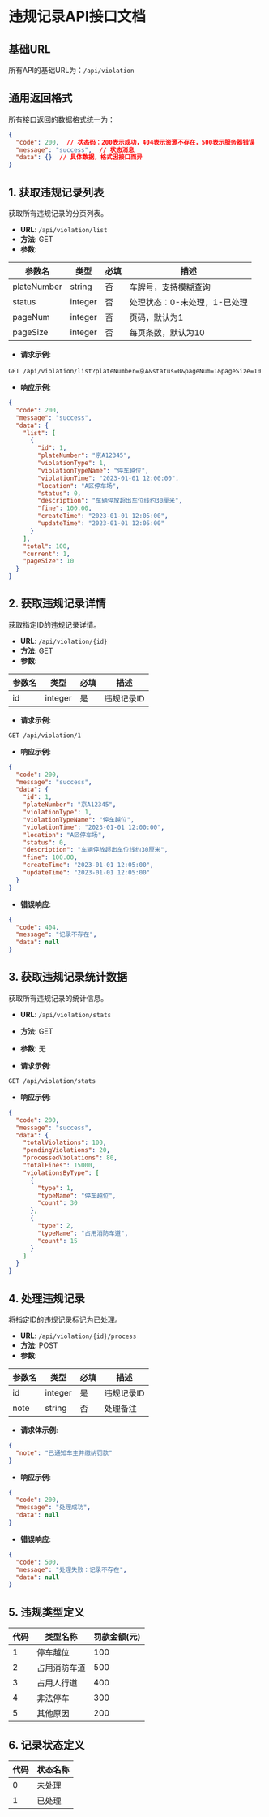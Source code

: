 # 违规记录API接口文档

## 基础URL

所有API的基础URL为：`/api/violation`

## 通用返回格式

所有接口返回的数据格式统一为：

```json
{
  "code": 200,  // 状态码：200表示成功，404表示资源不存在，500表示服务器错误
  "message": "success",  // 状态消息
  "data": {}  // 具体数据，格式因接口而异
}
```

## 1. 获取违规记录列表

获取所有违规记录的分页列表。

- **URL**: `/api/violation/list`
- **方法**: GET
- **参数**:

| 参数名 | 类型 | 必填 | 描述 |
|-------|-----|------|-----|
| plateNumber | string | 否 | 车牌号，支持模糊查询 |
| status | integer | 否 | 处理状态：0-未处理，1-已处理 |
| pageNum | integer | 否 | 页码，默认为1 |
| pageSize | integer | 否 | 每页条数，默认为10 |

- **请求示例**:
```
GET /api/violation/list?plateNumber=京A&status=0&pageNum=1&pageSize=10
```

- **响应示例**:
```json
{
  "code": 200,
  "message": "success",
  "data": {
    "list": [
      {
        "id": 1,
        "plateNumber": "京A12345",
        "violationType": 1,
        "violationTypeName": "停车越位",
        "violationTime": "2023-01-01 12:00:00",
        "location": "A区停车场",
        "status": 0,
        "description": "车辆停放超出车位线约30厘米",
        "fine": 100.00,
        "createTime": "2023-01-01 12:05:00",
        "updateTime": "2023-01-01 12:05:00"
      }
    ],
    "total": 100,
    "current": 1,
    "pageSize": 10
  }
}
```

## 2. 获取违规记录详情

获取指定ID的违规记录详情。

- **URL**: `/api/violation/{id}`
- **方法**: GET
- **参数**:

| 参数名 | 类型 | 必填 | 描述 |
|-------|-----|------|-----|
| id | integer | 是 | 违规记录ID |

- **请求示例**:
```
GET /api/violation/1
```

- **响应示例**:
```json
{
  "code": 200,
  "message": "success",
  "data": {
    "id": 1,
    "plateNumber": "京A12345",
    "violationType": 1,
    "violationTypeName": "停车越位",
    "violationTime": "2023-01-01 12:00:00",
    "location": "A区停车场",
    "status": 0,
    "description": "车辆停放超出车位线约30厘米",
    "fine": 100.00,
    "createTime": "2023-01-01 12:05:00",
    "updateTime": "2023-01-01 12:05:00"
  }
}
```

- **错误响应**:
```json
{
  "code": 404,
  "message": "记录不存在",
  "data": null
}
```

## 3. 获取违规记录统计数据

获取所有违规记录的统计信息。

- **URL**: `/api/violation/stats`
- **方法**: GET
- **参数**: 无

- **请求示例**:
```
GET /api/violation/stats
```

- **响应示例**:
```json
{
  "code": 200,
  "message": "success",
  "data": {
    "totalViolations": 100,
    "pendingViolations": 20,
    "processedViolations": 80,
    "totalFines": 15000,
    "violationsByType": [
      {
        "type": 1,
        "typeName": "停车越位",
        "count": 30
      },
      {
        "type": 2,
        "typeName": "占用消防车道",
        "count": 15
      }
    ]
  }
}
```

## 4. 处理违规记录

将指定ID的违规记录标记为已处理。

- **URL**: `/api/violation/{id}/process`
- **方法**: POST
- **参数**:

| 参数名 | 类型 | 必填 | 描述 |
|-------|-----|------|-----|
| id | integer | 是 | 违规记录ID |
| note | string | 否 | 处理备注 |

- **请求体示例**:
```json
{
  "note": "已通知车主并缴纳罚款"
}
```

- **响应示例**:
```json
{
  "code": 200,
  "message": "处理成功",
  "data": null
}
```

- **错误响应**:
```json
{
  "code": 500,
  "message": "处理失败：记录不存在",
  "data": null
}
```

## 5. 违规类型定义

| 代码 | 类型名称 | 罚款金额(元) |
|-----|---------|------------|
| 1   | 停车越位 | 100        |
| 2   | 占用消防车道 | 500     |
| 3   | 占用人行道 | 400      |
| 4   | 非法停车 | 300        |
| 5   | 其他原因 | 200        |

## 6. 记录状态定义

| 代码 | 状态名称 |
|-----|---------|
| 0   | 未处理   |
| 1   | 已处理   |
